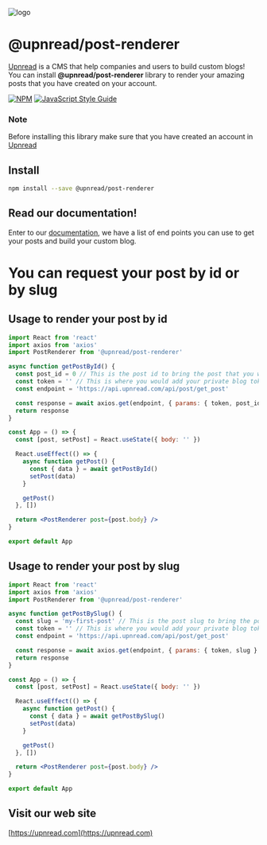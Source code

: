 ![logo](https://user-images.githubusercontent.com/19271573/110070733-fe2ab700-7d50-11eb-84e4-f0a6ea17cf35.png)

# @upnread/post-renderer
[Upnread](https://upnread.com) is a CMS that help companies and users to build custom blogs! You can install **@upnread/post-renderer** library to render your amazing posts that you have created on your account.

[![NPM](https://img.shields.io/npm/v/@upnread/post-renderer.svg)](https://www.npmjs.com/package/@upnread/post-renderer) [![JavaScript Style Guide](https://img.shields.io/badge/code_style-standard-brightgreen.svg)](https://standardjs.com)

### Note
Before installing this library make sure that you have created an account in [Upnread](https://upnread.com)

## Install

```bash
npm install --save @upnread/post-renderer
```

## Read our documentation!
Enter to our [documentation](https://upnread.com/docs), we have a list of end points you can use to get your posts and build your custom blog.

# You can request your post by id or by slug

## Usage to render your post by id

```jsx
import React from 'react'
import axios from 'axios'
import PostRenderer from '@upnread/post-renderer'

async function getPostById() {
  const post_id = 0 // This is the post id to bring the post that you want.
  const token = '' // This is where you would add your private blog token that is provide it into your account.
  const endpoint = 'https://api.upnread.com/api/post/get_post'

  const response = await axios.get(endpoint, { params: { token, post_id } })
  return response
}

const App = () => {
  const [post, setPost] = React.useState({ body: '' })

  React.useEffect(() => {
    async function getPost() {
      const { data } = await getPostById()
      setPost(data)
    }

    getPost()
  }, [])

  return <PostRenderer post={post.body} />
}

export default App

```

## Usage to render your post by slug

```jsx
import React from 'react'
import axios from 'axios'
import PostRenderer from '@upnread/post-renderer'

async function getPostBySlug() {
  const slug = 'my-first-post' // This is the post slug to bring the post that you want by slug.
  const token = '' // This is where you would add your private blog token that is provide it into your account.
  const endpoint = 'https://api.upnread.com/api/post/get_post'

  const response = await axios.get(endpoint, { params: { token, slug } })
  return response
}

const App = () => {
  const [post, setPost] = React.useState({ body: '' })

  React.useEffect(() => {
    async function getPost() {
      const { data } = await getPostBySlug()
      setPost(data)
    }

    getPost()
  }, [])

  return <PostRenderer post={post.body} />
}

export default App

```

## Visit our web site
[https://upnread.com](https://upnread.com)
